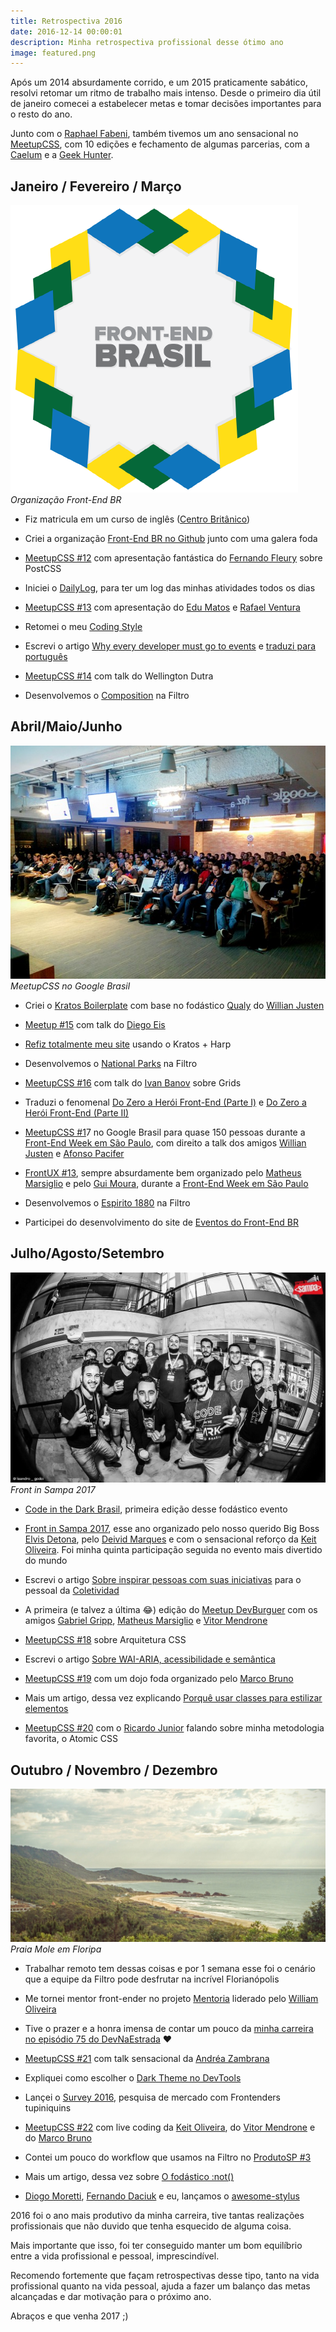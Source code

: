 ```yaml
---
title: Retrospectiva 2016
date: 2016-12-14 00:00:01
description: Minha retrospectiva profissional desse ótimo ano
image: featured.png
---
```


Após um 2014 absurdamente corrido, e um 2015 praticamente sabático, resolvi retomar um ritmo de trabalho mais intenso. Desde o primeiro dia útil de janeiro comecei a estabelecer metas e tomar decisões importantes para o resto do ano.

Junto com o [Raphael Fabeni](https://twitter.com/raphaelfabeni), também tivemos um ano sensacional no [MeetupCSS](https://www.meetup.com/pt-BR/CSS-SP/), com 10 edições e fechamento de algumas parcerias, com a [Caelum](https://www.caelum.com.br/) e a [Geek Hunter](http://www.geekhunter.com.br/).

## Janeiro / Fevereiro / Março

![Organização Front-End BR](frontend-br.png)*Organização Front-End BR*

* Fiz matricula em um curso de inglês ([Centro Britânico](http://www.centrobritanicoidiomas.com.br/))

* Criei a organização [Front-End BR no Github](https://github.com/frontendbr) junto com uma galera foda

* [MeetupCSS #12](https://www.meetup.com/pt-BR/CSS-SP/events/228073659/) com apresentação fantástica do [Fernando Fleury](https://github.com/fernandofleury) sobre PostCSS

* Iniciei o [DailyLog](https://github.com/LFeh/dailylog), para ter um log das minhas atividades todos os dias

* [MeetupCSS #13](https://www.meetup.com/pt-BR/CSS-SP/events/228918891/) com apresentação do [Edu Matos](https://twitter.com/eduardojmatos) e [Rafael Ventura](https://twitter.com/raffesmind)

* Retomei o meu [Coding Style](https://github.com/LFeh/coding-style)

* Escrevi o artigo [Why every developer must go to events](https://medium.com/nossa-coletividad/why-every-developer-must-to-go-to-events-6a5327a977f9) e [traduzi para português](https://codetalks.net/por-qual-motivo-todo-desenvolvedor-deve-ir-em-eventos-d1f276cf16b)

* [MeetupCSS #14](https://www.meetup.com/pt-BR/CSS-SP/events/229469361/) com talk do Wellington Dutra

* Desenvolvemos o [Composition](http://composition.is/) na Filtro

## Abril/Maio/Junho

![MeetupCSS no Google Brasil](meetup-css.png)*MeetupCSS no Google Brasil*

* Criei o [Kratos Boilerplate](https://github.com/LFeh/kratos-boilerplate) com base no fodástico [Qualy](https://github.com/Qualy-org/qualy-front) do [Willian Justen](https://twitter.com/Willian_justen)

* [Meetup #15](https://www.meetup.com/pt-BR/CSS-SP/events/230517971/) com talk do [Diego Eis](https://twitter.com/diegoeis)

* [Refiz totalmente meu site](http://www.felipefialho.com/) usando o Kratos + Harp

* Desenvolvemos o [National Parks](http://parks.oupexplore.com/) na Filtro

* [MeetupCSS #16](https://www.meetup.com/pt-BR/CSS-SP/events/231096531/) com talk do [Ivan Banov](https://github.com/ivanbanov) sobre Grids

* Traduzi o fenomenal [Do Zero a Herói Front-End (Parte I)](http://www.felipefialho.com/blog/2016/do-zero-a-heroi-do-front-end-parte-1) e [Do Zero a Herói Front-End (Parte II)](http://www.felipefialho.com/blog/2016/do-zero-a-heroi-do-front-end-parte-2)

* [MeetupCSS #1](https://www.meetup.com/pt-BR/CSS-SP/events/231096531/)7 no Google Brasil para quase 150 pessoas durante a [Front-End Week em São Paulo](https://medium.com/nossa-coletividad/quando-como-e-o-que-foi-a-front-week-2016-frontweek-7a4bf2567b37), com direito a talk dos amigos [Willian Justen](https://twitter.com/Willian_justen) e [Afonso Pacifer](https://twitter.com/afonsopacifer)

* [FrontUX #13](https://www.meetup.com/pt-BR/FrontUX/events/231870105/), sempre absurdamente bem organizado pelo [Matheus Marsiglio](https://twitter.com/matmarsiglio) e pelo [Gui Moura](https://twitter.com/ogmoura), durante a [Front-End Week em São Paulo](https://medium.com/nossa-coletividad/quando-como-e-o-que-foi-a-front-week-2016-frontweek-7a4bf2567b37)

* Desenvolvemos o [Espirito 1880](http://www.espirito1880.com/) na Filtro

* Participei do desenvolvimento do site de [Eventos do Front-End BR](http://frontendbr.com.br/eventos/)

## Julho/Agosto/Setembro

![Front in Sampa 2017](front-in-sampa-2017.png)*Front in Sampa 2017*

* [Code in the Dark Brasil](http://www.codeinthedark.com.br/), primeira edição desse fodástico evento

* [Front in Sampa 2017](http://frontinsampa.com.br/), esse ano organizado pelo nosso querido Big Boss [Elvis Detona](https://twitter.com/elvisdetona), pelo [Deivid Marques](https://twitter.com/deividmarques) e com o sensacional reforço da [Keit Oliveira](https://twitter.com/seescrevekeit). Foi minha quinta participação seguida no evento mais divertido do mundo

* Escrevi o artigo [Sobre inspirar pessoas com suas iniciativas](https://medium.com/nossa-coletividad/sobre-inspirar-pessoas-com-suas-iniciativas-6533790fed6a) para o pessoal da [Coletividad](https://twitter.com/coletividad)

* A primeira (e talvez a última 😂) edição do [Meetup DevBurguer](https://www.meetup.com/pt-BR/devBurguer/events/232811453/) com os amigos [Gabriel Gripp](https://twitter.com/grippado), [Matheus Marsiglio](https://twitter.com/matmarsiglio) e [Vitor Mendrone](https://twitter.com/VhMendrone)

* [MeetupCSS #18](https://www.meetup.com/pt-BR/CSS-SP/events/232545681/) sobre Arquitetura CSS

* Escrevi o artigo [Sobre WAI-ARIA, acessibilidade e semântica](http://www.felipefialho.com/blog/2016/sobre-wai-aria-acessibilidade-e-semantica)

* [MeetupCSS #19](https://www.meetup.com/pt-BR/CSS-SP/events/233231383/) com um dojo foda organizado pelo [Marco Bruno](https://twitter.com/marcobrunobr)

* Mais um artigo, dessa vez explicando [Porquê usar classes para estilizar elementos](http://www.felipefialho.com/blog/2016/porque-usar-classes-para-estilizar-elementos)

* [MeetupCSS #20](https://www.meetup.com/pt-BR/CSS-SP/events/234102615/) com o [Ricardo Junior](https://twitter.com/ricardojunior_) falando sobre minha metodologia favorita, o Atomic CSS

## Outubro / Novembro / Dezembro

![Praia Mole em Floripa](floripa.png)*Praia Mole em Floripa*

* Trabalhar remoto tem dessas coisas e por 1 semana esse foi o cenário que a equipe da Filtro pode desfrutar na incrível Florianópolis

* Me tornei mentor front-ender no projeto [Mentoria](https://github.com/training-center/mentoria) liderado pelo [William Oliveira](https://twitter.com/)

* Tive o prazer e a honra imensa de contar um pouco da [minha carreira no episódio 75 do DevNaEstrada](http://devnaestrada.com.br/2016/10/14/felipe-fialho.html) ❤

* [MeetupCSS #21](https://www.meetup.com/pt-BR/CSS-SP/events/234501775/) com talk sensacional da [Andréa Zambrana](https://twitter.com/akfzambrana)

* Expliquei como escolher o [Dark Theme no DevTools](http://www.felipefialho.com/blog/2016/dark-theme-no-dev-tools)

* Lançei o [Survey 2016](http://www.felipefialho.com/survey/), pesquisa de mercado com Frontenders tupiniquins

* [MeetupCSS #22](https://www.meetup.com/pt-BR/CSS-SP/events/235413480/) com live coding da [Keit Oliveira](https://twitter.com/seescrevekeit), do [Vitor Mendrone](https://twitter.com/VhMendrone) e do [Marco Bruno](https://twitter.com/marcobrunobr)

* Contei um pouco do workflow que usamos na Filtro no [ProdutoSP #3](https://www.meetup.com/pt-BR/produtoSP/events/235574074/)

* Mais um artigo, dessa vez sobre [O fodástico :not()](http://www.felipefialho.com/blog/2016/css-o-fodastico-not)

* [Diogo Moretti](https://twitter.com/coletividad), [Fernando Daciuk](https://twitter.com/fdaciuk) e eu, lançamos o [awesome-stylus](https://github.com/diogomoretti/awesome-stylus)

2016 foi o ano mais produtivo da minha carreira, tive tantas realizações profissionais que não duvido que tenha esquecido de alguma coisa.

Mais importante que isso, foi ter conseguido manter um bom equilíbrio entre a vida profissional e pessoal, imprescindível.

Recomendo fortemente que façam retrospectivas desse tipo, tanto na vida profissional quanto na vida pessoal, ajuda a fazer um balanço das metas alcançadas e dar motivação para o próximo ano.

Abraços e que venha 2017 ;)
